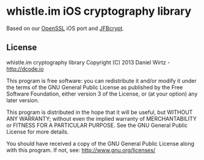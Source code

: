 whistle.im iOS cryptography library
===================================
Based on our [OpenSSL](http://www.openssl.org/) iOS port and [JFBcrypt](https://github.com/jayfuerstenberg/JFCommon/blob/master/JFBCrypt.m).

License
-------
whistle.im cryptography library
Copyright (C) 2013 Daniel Wirtz - http://dcode.io

This program is free software: you can redistribute it and/or modify
it under the terms of the GNU General Public License as published by
the Free Software Foundation, either version 3 of the License, or
(at your option) any later version.

This program is distributed in the hope that it will be useful,
but WITHOUT ANY WARRANTY; without even the implied warranty of
MERCHANTABILITY or FITNESS FOR A PARTICULAR PURPOSE.  See the
GNU General Public License for more details.

You should have received a copy of the GNU General Public License
along with this program. If not, see: http://www.gnu.org/licenses/
